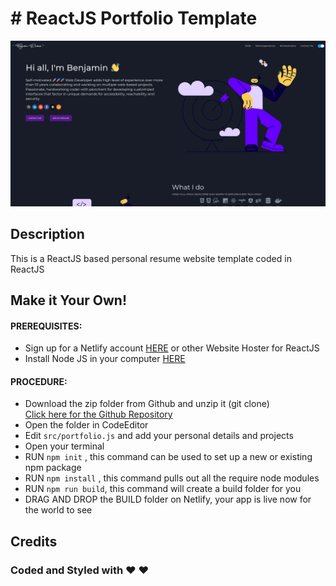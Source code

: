 # # ReactJS Portfolio Template      

![ReactJS Resume Website Template](./src/assets/images/index-hp.png?raw=true "ReactJS Resume Website Template")

## Description
This is a ReactJS based personal resume website template coded in ReactJS

## Make it Your Own!
#### PREREQUISITES:
- Sign up for a Netlify account <a href='https://www.netlify.com'>HERE</a> or other Website Hoster for ReactJS
- Install Node JS in your computer <a href='https://nodejs.org/en/'>HERE</a>
#### PROCEDURE:
- Download the zip folder from Github and unzip it (git clone) <br/>
  <a href='https://github.com/benriemer/portfolio-template'>Click here for the Github Repository</a>
- Open the folder in CodeEditor
- Edit <code>src/portfolio.js</code> and add your personal details and projects
- Open your terminal
- RUN <code>npm init</code> , this command can be used to set up a new or existing npm package
- RUN <code>npm install</code> , this command pulls out all the require node modules
- RUN <code>npm run build</code>, this command will create a build folder for you
- DRAG AND DROP the BUILD folder on Netlify, your app is live now for the world to see


## Credits

### Coded and Styled with ❤ ❤
